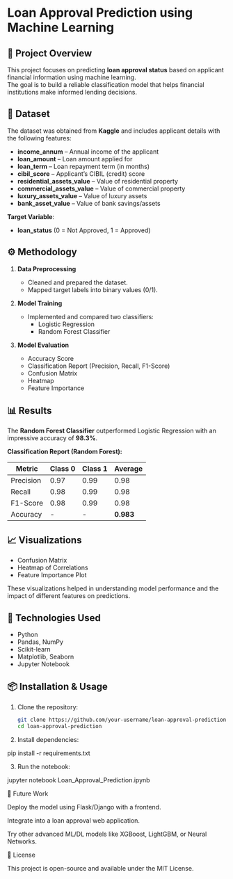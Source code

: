 # Loan Approval Prediction using Machine Learning  

## 📌 Project Overview  
This project focuses on predicting **loan approval status** based on applicant financial information using machine learning.  
The goal is to build a reliable classification model that helps financial institutions make informed lending decisions.  

## 📂 Dataset  
The dataset was obtained from **Kaggle** and includes applicant details with the following features:  

- **income_annum** – Annual income of the applicant  
- **loan_amount** – Loan amount applied for  
- **loan_term** – Loan repayment term (in months)  
- **cibil_score** – Applicant’s CIBIL (credit) score  
- **residential_assets_value** – Value of residential property  
- **commercial_assets_value** – Value of commercial property  
- **luxury_assets_value** – Value of luxury assets  
- **bank_asset_value** – Value of bank savings/assets  

**Target Variable**:  
- **loan_status** (0 = Not Approved, 1 = Approved)  

## ⚙️ Methodology  
1. **Data Preprocessing**  
   - Cleaned and prepared the dataset.  
   - Mapped target labels into binary values (0/1).  

2. **Model Training**  
   - Implemented and compared two classifiers:  
     - Logistic Regression  
     - Random Forest Classifier  

3. **Model Evaluation**  
   - Accuracy Score  
   - Classification Report (Precision, Recall, F1-Score)  
   - Confusion Matrix  
   - Heatmap  
   - Feature Importance  

## 📊 Results  
The **Random Forest Classifier** outperformed Logistic Regression with an impressive accuracy of **98.3%**.  

**Classification Report (Random Forest):**  

| Metric      | Class 0 | Class 1 | Average |
|-------------|---------|---------|----------|
| Precision   | 0.97    | 0.99    | 0.98     |
| Recall      | 0.98    | 0.99    | 0.98     |
| F1-Score    | 0.98    | 0.99    | 0.98     |
| Accuracy    | -       | -       | **0.983** |  

## 📈 Visualizations  
- Confusion Matrix  
- Heatmap of Correlations  
- Feature Importance Plot  

These visualizations helped in understanding model performance and the impact of different features on predictions.  

## 🚀 Technologies Used  
- Python  
- Pandas, NumPy  
- Scikit-learn  
- Matplotlib, Seaborn  
- Jupyter Notebook  

## 📦 Installation & Usage  
1. Clone the repository:  
   ```bash
   git clone https://github.com/your-username/loan-approval-prediction.git
   cd loan-approval-prediction

2. Install dependencies:

pip install -r requirements.txt

3. Run the notebook:

jupyter notebook Loan_Approval_Prediction.ipynb

📌 Future Work

Deploy the model using Flask/Django with a frontend.

Integrate into a loan approval web application.

Try other advanced ML/DL models like XGBoost, LightGBM, or Neural Networks.

📝 License

This project is open-source and available under the MIT License.
